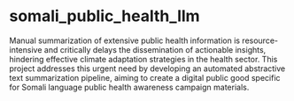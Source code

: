 # somali_public_health_llm
Manual summarization of extensive public health information is resource-intensive and critically delays the dissemination of actionable insights, hindering effective climate adaptation strategies in the health sector. This project addresses this urgent need by developing an automated abstractive text summarization pipeline, aiming to create a digital public good specific for Somali language public health awareness campaign materials.
